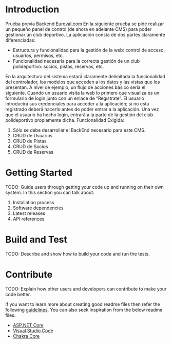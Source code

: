 # Introduction 
Prueba previa Backend
[Euroval.com](Euroval.com)
En la siguiente prueba se pide realizar un pequeño panel de control (de ahora en adelante CMS) para
poder gestionar un club deportivo.
La aplicación consta de dos partes claramente diferenciadas:
* Estructura y funcionalidad para la gestión de la web: control de acceso, usuarios, permisos, etc.
* Funcionalidad necesaria para la correcta gestión de un club polideportivo: socios, pistas, reservas, etc.

En la arquitectura del sistema estará́ claramente delimitada la funcionalidad del controlador, los modelos
que acceden a los datos y las vistas que los presentan.
A nivel de ejemplo, un flujo de acciones básico sería el siguiente. Cuando un usuario visita la web lo
primero que visualiza es un formulario de login junto con un enlace de “Regístrate”. El usuario
introducirá́ sus credenciales para acceder a la aplicación; si no esta registrado deberá́ hacerlo antes de
poder entrar a la aplicación.
Una vez que el usuario ha hecho login, entrará a la parte de la gestión del club polideportivo
propiamente dicha.
Funcionalidad Exigida:
1. Sólo se debe desarrollar el BackEnd necesario para este CMS.
2. CRUD de Usuarios
3. CRUD de Pistas
4. CRUD de Socios
5. CRUD de Reservas

# Getting Started
TODO: Guide users through getting your code up and running on their own system. In this section you can talk about:
1.	Installation process
2.	Software dependencies
3.	Latest releases
4.	API references

# Build and Test
TODO: Describe and show how to build your code and run the tests. 

# Contribute
TODO: Explain how other users and developers can contribute to make your code better. 

If you want to learn more about creating good readme files then refer the following [guidelines](https://www.visualstudio.com/en-us/docs/git/create-a-readme). You can also seek inspiration from the below readme files:
- [ASP.NET Core](https://github.com/aspnet/Home)
- [Visual Studio Code](https://github.com/Microsoft/vscode)
- [Chakra Core](https://github.com/Microsoft/ChakraCore)